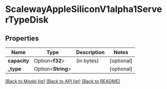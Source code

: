 # ScalewayAppleSiliconV1alpha1ServerTypeDisk

## Properties

Name | Type | Description | Notes
------------ | ------------- | ------------- | -------------
**capacity** | Option<**f32**> | (in bytes) | [optional]
**_type** | Option<**String**> |  | [optional]

[[Back to Model list]](../README.md#documentation-for-models) [[Back to API list]](../README.md#documentation-for-api-endpoints) [[Back to README]](../README.md)


